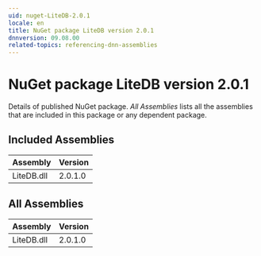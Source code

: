 ```yaml
---
uid: nuget-LiteDB-2.0.1
locale: en
title: NuGet package LiteDB version 2.0.1
dnnversion: 09.08.00
related-topics: referencing-dnn-assemblies
---
```


# NuGet package LiteDB version 2.0.1
Details of published NuGet package.
*All Assemblies* lists all the assemblies that are included in this package or any dependent package.

## Included Assemblies

|Assembly|Version|
|---|---|
|LiteDB.dll|2.0.1.0|

## All Assemblies

|Assembly|Version|
|---|---|
|LiteDB.dll|2.0.1.0|

